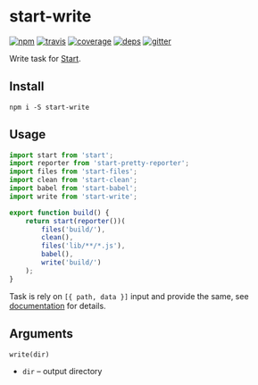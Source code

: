 # start-write

[![npm](https://img.shields.io/npm/v/start-write.svg?style=flat-square)](https://www.npmjs.com/package/start-write)
[![travis](http://img.shields.io/travis/start-runner/write.svg?style=flat-square)](https://travis-ci.org/start-runner/write)
[![coverage](https://img.shields.io/codecov/c/github/start-runner/write.svg?style=flat-square)](https://codecov.io/github/start-runner/write)
[![deps](https://img.shields.io/gemnasium/start-runner/write.svg?style=flat-square)](https://gemnasium.com/start-runner/write)
[![gitter](https://img.shields.io/badge/gitter-join_chat_%E2%86%92-00d06f.svg?style=flat-square)](https://gitter.im/start-runner/start)

Write task for [Start](https://github.com/start-runner/start).

## Install

```
npm i -S start-write
```

## Usage

```js
import start from 'start';
import reporter from 'start-pretty-reporter';
import files from 'start-files';
import clean from 'start-clean';
import babel from 'start-babel';
import write from 'start-write';

export function build() {
    return start(reporter())(
        files('build/'),
        clean(),
        files('lib/**/*.js'),
        babel(),
        write('build/')
    );
}
```

Task is rely on `[{ path, data }]` input and provide the same, see [documentation](https://github.com/start-runner/start#readme) for details.

## Arguments

`write(dir)`

* `dir` – output directory
